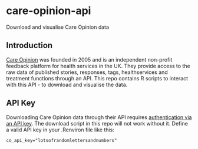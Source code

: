 # care-opinion-api
Download and visualise Care Opinion data

## Introduction
[Care Opinion](https://www.careopinion.org.uk/) was founded in 2005 and is an independent non-profit feedback platform for health services in the UK. They provide access to the raw data of published stories, responses, tags, healthservices and treatment functions through an API. This repo contains R scripts to interact with this API - to download and visualise the data.

## API Key
Downloading Care Opinion data through their API requires [authentication via an API key](https://www.careopinion.org.uk/info/api-v2-authentication). The download script in this repo will not work without it. Define a valid API key in your .Renviron file like this:

`co_api_key="lotsofrandomlettersandnumbers"`
